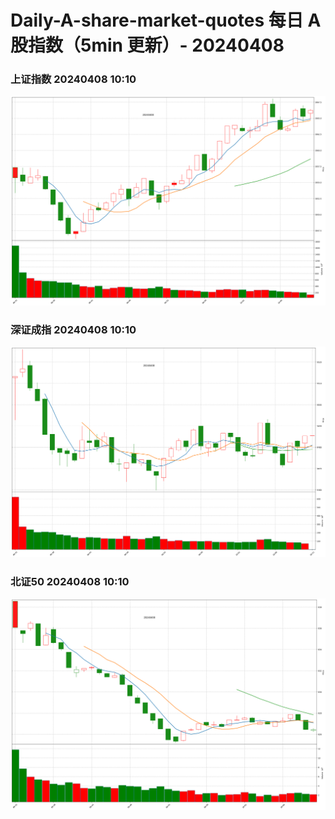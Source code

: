 
# Daily-A-share-market-quotes 每日 A 股指数（5min 更新）- 20240408

### 上证指数 20240408 10:10
![](./fig/2024/4/20240408-sh000001.png)

### 深证成指 20240408 10:10
![](./fig/2024/4/20240408-sz399001.png)

### 北证50 20240408 10:10
![](./fig/2024/4/20240408-bj899050.png)
